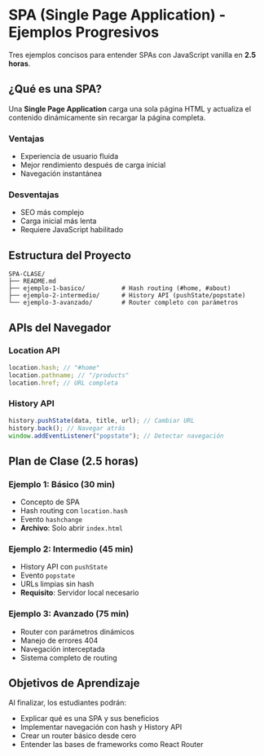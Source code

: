 # SPA (Single Page Application) - Ejemplos Progresivos

Tres ejemplos concisos para entender SPAs con JavaScript vanilla en **2.5 horas**.

## ¿Qué es una SPA?

Una **Single Page Application** carga una sola página HTML y actualiza el contenido dinámicamente sin recargar la página completa.

### Ventajas

-   Experiencia de usuario fluida
-   Mejor rendimiento después de carga inicial
-   Navegación instantánea

### Desventajas

-   SEO más complejo
-   Carga inicial más lenta
-   Requiere JavaScript habilitado

## Estructura del Proyecto

```
SPA-CLASE/
├── README.md
├── ejemplo-1-basico/          # Hash routing (#home, #about)
├── ejemplo-2-intermedio/      # History API (pushState/popstate)
└── ejemplo-3-avanzado/        # Router completo con parámetros
```

## APIs del Navegador

### Location API

```javascript
location.hash; // "#home"
location.pathname; // "/products"
location.href; // URL completa
```

### History API

```javascript
history.pushState(data, title, url); // Cambiar URL
history.back(); // Navegar atrás
window.addEventListener("popstate"); // Detectar navegación
```

## Plan de Clase (2.5 horas)

### **Ejemplo 1: Básico** (30 min)

-   Concepto de SPA
-   Hash routing con `location.hash`
-   Evento `hashchange`
-   **Archivo**: Solo abrir `index.html`

### **Ejemplo 2: Intermedio** (45 min)

-   History API con `pushState`
-   Evento `popstate`
-   URLs limpias sin hash
-   **Requisito**: Servidor local necesario

### **Ejemplo 3: Avanzado** (75 min)

-   Router con parámetros dinámicos
-   Manejo de errores 404
-   Navegación interceptada
-   Sistema completo de routing

## Objetivos de Aprendizaje

Al finalizar, los estudiantes podrán:

-   Explicar qué es una SPA y sus beneficios
-   Implementar navegación con hash y History API
-   Crear un router básico desde cero
-   Entender las bases de frameworks como React Router
